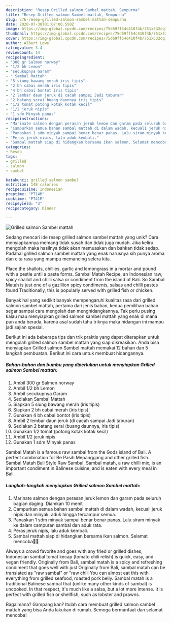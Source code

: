 ```yaml
---
description: "Resep Grilled salmon Sambel mattah, Sempurna"
title: "Resep Grilled salmon Sambel mattah, Sempurna"
slug: 776-resep-grilled-salmon-sambel-mattah-sempurna
date: 2020-07-30T01:07:00.550Z
image: https://img-global.cpcdn.com/recipes/75d69ff54c410f4b/751x532cq70/grilled-salmon-sambel-mattah-foto-resep-utama.jpg
thumbnail: https://img-global.cpcdn.com/recipes/75d69ff54c410f4b/751x532cq70/grilled-salmon-sambel-mattah-foto-resep-utama.jpg
cover: https://img-global.cpcdn.com/recipes/75d69ff54c410f4b/751x532cq70/grilled-salmon-sambel-mattah-foto-resep-utama.jpg
author: Albert Lowe
ratingvalue: 3.4
reviewcount: 14
recipeingredient:
- "300 gr Salmon norway"
- "1/2 bh Lemon"
- "secukupnya Garam"
- " Sambal Mattah"
- "5 siung bawang merah iris tipis"
- "2 bh cabai merah iris tipis"
- "4 bh cabai bontot iris tipis"
- "2 lembar daun jeruk di cacah sampai Jadi taburan"
- "2 batang serai buang daunnya iris tipis"
- "1/2 tomat potong kotak kotak kecil"
- "1/2 jeruk nipis"
- "1 sdm Minyak panas"
recipeinstructions:
- "Marinate salmon dengan perasan jeruk lemon dan garam pada seluruh bagian daging. Diamkan 10 menit"
- "Campurkan semua bahan sambal mattah di dalam wadah, kecuali jeruk nipis dan minyak. aduk hingga tercampur semua."
- "Panaskan 1 sdm minyak sampai benar benar panas. Lalu siram minyak ke dalam campuran sambal dan aduk rata."
- "Peras jeruk nipis, lalu aduk kembali."
- "Sambal mattah siap di hidangkan bersama ikan salmon. Selamat mencoba🙏🏻"
categories:
- Resep
tags:
- grilled
- salmon
- sambel

katakunci: grilled salmon sambel 
nutrition: 148 calories
recipecuisine: Indonesian
preptime: "PT14M"
cooktime: "PT41M"
recipeyield: "3"
recipecategory: Dinner

---
```



![Grilled salmon Sambel mattah](https://img-global.cpcdn.com/recipes/75d69ff54c410f4b/751x532cq70/grilled-salmon-sambel-mattah-foto-resep-utama.jpg)

Sedang mencari ide resep grilled salmon sambel mattah yang unik? Cara menyiapkannya memang tidak susah dan tidak juga mudah. Jika keliru mengolah maka hasilnya tidak akan memuaskan dan bahkan tidak sedap. Padahal grilled salmon sambel mattah yang enak harusnya sih punya aroma dan cita rasa yang mampu memancing selera kita.

Place the shallots, chillies, garlic and lemongrass in a mortar and pound with a pestle until a paste forms. Sambal Matah Recipe, an Indonesian raw, spicy shallot and chilli salsa or condiment from the island of Bali. So Sambal Matah is just one of a gazillion spicy condiments, salsas and chilli pastes found Traditionally, this is popularly served with grilled fish or chicken.

Banyak hal yang sedikit banyak mempengaruhi kualitas rasa dari grilled salmon sambel mattah, pertama dari jenis bahan, kedua pemilihan bahan segar sampai cara mengolah dan menghidangkannya. Tak perlu pusing kalau mau menyiapkan grilled salmon sambel mattah yang enak di mana pun anda berada, karena asal sudah tahu triknya maka hidangan ini mampu jadi sajian spesial.


Berikut ini ada beberapa tips dan trik praktis yang dapat diterapkan untuk mengolah grilled salmon sambel mattah yang siap dikreasikan. Anda bisa menyiapkan Grilled salmon Sambel mattah memakai 12 bahan dan 5 langkah pembuatan. Berikut ini cara untuk membuat hidangannya.

<!--inarticleads1-->

##### Bahan-bahan dan bumbu yang diperlukan untuk menyiapkan Grilled salmon Sambel mattah:

1. Ambil 300 gr Salmon norway
1. Ambil 1/2 bh Lemon
1. Ambil secukupnya Garam
1. Sediakan  Sambal Mattah
1. Siapkan 5 siung bawang merah (iris tipis)
1. Siapkan 2 bh cabai merah (iris tipis)
1. Gunakan 4 bh cabai bontot (iris tipis)
1. Ambil 2 lembar daun jeruk (di cacah sampai Jadi taburan)
1. Sediakan 2 batang serai (buang daunnya, iris tipis)
1. Gunakan 1/2 tomat (potong kotak kotak kecil)
1. Ambil 1/2 jeruk nipis
1. Gunakan 1 sdm Minyak panas


Sambal Matah is a famous raw sambal from the Gods island of Bali. A perfect combination for Be Pasih Mepanggang and other grilled fish. Sambal Matah Bali Style Raw Sambal. Sambal matah, a raw chilli mix, is an important condiment in Balinese cuisine, and is eaten with every meal in Bali. 

<!--inarticleads2-->

##### Langkah-langkah menyiapkan Grilled salmon Sambel mattah:

1. Marinate salmon dengan perasan jeruk lemon dan garam pada seluruh bagian daging. Diamkan 10 menit
1. Campurkan semua bahan sambal mattah di dalam wadah, kecuali jeruk nipis dan minyak. aduk hingga tercampur semua.
1. Panaskan 1 sdm minyak sampai benar benar panas. Lalu siram minyak ke dalam campuran sambal dan aduk rata.
1. Peras jeruk nipis, lalu aduk kembali.
1. Sambal mattah siap di hidangkan bersama ikan salmon. Selamat mencoba🙏🏻


Always a crowd favorite and goes with any fried or grilled dishes, Indonesian sambal tomat kecap (tomato chili relish) is quick, easy, and vegan friendly. Originally from Bali, sambal matah is a spicy and refreshing condiment that goes well with just Originally from Bali, sambal matah can be translated as &#34;raw sambal&#34; or &#34;raw chili You can almost eat this with everything from grilled seafood, roasted pork belly. Sambal matah is a traditional Balinese sambal that (unlike many other kinds of sambal) is uncooked. In that respect, it&#39;s much like a salsa, but a lot more intense. It is perfect with grilled fish or shellfish, such as lobster and prawns. 

Bagaimana? Gampang kan? Itulah cara membuat grilled salmon sambel mattah yang bisa Anda lakukan di rumah. Semoga bermanfaat dan selamat mencoba!
